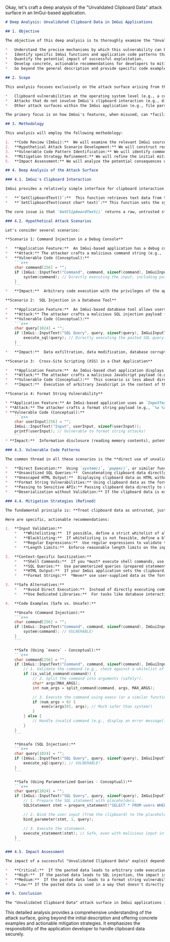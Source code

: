 Okay, let's craft a deep analysis of the "Unvalidated Clipboard Data" attack surface in an ImGui-based application.

```markdown
# Deep Analysis: Unvalidated Clipboard Data in ImGui Applications

## 1. Objective

The objective of this deep analysis is to thoroughly examine the "Unvalidated Clipboard Data" attack surface within applications utilizing the Dear ImGui (https://github.com/ocornut/imgui) library.  We aim to:

*   Understand the precise mechanisms by which this vulnerability can be exploited.
*   Identify specific ImGui functions and application code patterns that contribute to the risk.
*   Quantify the potential impact of successful exploitation.
*   Develop concrete, actionable recommendations for developers to mitigate the risk.
*   Go beyond the general description and provide specific code examples and scenarios.

## 2. Scope

This analysis focuses exclusively on the attack surface arising from the interaction between an application and the system clipboard *through* ImGui's provided functions.  It does *not* cover:

*   Clipboard vulnerabilities at the operating system level (e.g., a compromised clipboard manager).
*   Attacks that do not involve ImGui's clipboard interaction (e.g., direct memory manipulation).
*   Other attack surfaces within the ImGui application (e.g., file parsing vulnerabilities).

The primary focus is on how ImGui's features, when misused, can *facilitate* this attack.

## 3. Methodology

This analysis will employ the following methodology:

1.  **Code Review (ImGui):**  We will examine the relevant ImGui source code (primarily `imgui.cpp` and `imgui_internal.h`) to understand how clipboard interaction is handled.  Specifically, we'll look at functions like `GetClipboardText()` and how they interact with the underlying OS clipboard APIs.
2.  **Hypothetical Attack Scenario Development:** We will construct realistic attack scenarios, demonstrating how an attacker could craft malicious clipboard data to exploit specific application vulnerabilities.
3.  **Vulnerable Code Pattern Identification:** We will identify common coding patterns in applications that use ImGui that are likely to introduce this vulnerability.
4.  **Mitigation Strategy Refinement:** We will refine the initial mitigation strategies into more specific, code-level recommendations.  This will include examples of safe and unsafe code.
5.  **Impact Assessment:** We will analyze the potential consequences of successful exploitation, considering various application contexts.

## 4. Deep Analysis of the Attack Surface

### 4.1. ImGui's Clipboard Interaction

ImGui provides a relatively simple interface for clipboard interaction.  The key function is:

*   **`GetClipboardText()`:**  This function retrieves text data from the system clipboard.  It typically allocates memory and returns a pointer to a C-style string containing the clipboard contents.  It's crucial to understand that ImGui performs *no* validation or sanitization of this data.  It simply retrieves the raw bytes from the OS clipboard.
*   **`SetClipboardText(const char* text)`:** This function sets the system clipboard text. While not directly related to the *input* vulnerability, it's important to be aware of it, as an attacker might try to influence what *other* applications receive if they paste from the clipboard after interacting with the vulnerable ImGui application.

The core issue is that `GetClipboardText()` returns a raw, untrusted string.  The application is entirely responsible for handling this string safely.

### 4.2. Hypothetical Attack Scenarios

Let's consider several scenarios:

**Scenario 1: Command Injection in a Debug Console**

*   **Application Feature:**  An ImGui-based application has a debug console where developers can enter commands to be executed.  The console uses an `InputText()` field and allows pasting from the clipboard.
*   **Attack:** The attacker crafts a malicious command string (e.g., `"; rm -rf /; #"` on Linux, or `"; del /f /s /q C:\\*.* #"` on Windows).  They copy this to the clipboard.  The user (developer) pastes this into the debug console and presses Enter.
*   **Vulnerable Code (Conceptual):**
    ```c++
    char command[256] = "";
    if (ImGui::InputText("Command", command, sizeof(command), ImGuiInputTextFlags_EnterReturnsTrue)) {
        system(command); // Directly executing the input, including pasted data!
    }
    ```
*   **Impact:**  Arbitrary code execution with the privileges of the application.  This could lead to complete system compromise.

**Scenario 2:  SQL Injection in a Database Tool**

*   **Application Feature:**  An ImGui-based database tool allows users to enter SQL queries in an `InputText()` field and supports pasting.
*   **Attack:** The attacker crafts a malicious SQL injection payload (e.g., `' OR '1'='1' --`).  They copy this to the clipboard.  The user pastes this into the query field and executes the query.
*   **Vulnerable Code (Conceptual):**
    ```c++
    char query[1024] = "";
    if (ImGui::InputText("SQL Query", query, sizeof(query), ImGuiInputTextFlags_EnterReturnsTrue)) {
        execute_sql(query); // Directly executing the pasted SQL query!
    }
    ```
*   **Impact:**  Data exfiltration, data modification, database corruption, potentially even privilege escalation on the database server.

**Scenario 3:  Cross-Site Scripting (XSS) in a Chat Application**

*   **Application Feature:**  An ImGui-based chat application displays messages in a read-only text area.  Users can copy and paste messages.
*   **Attack:** The attacker crafts a malicious JavaScript payload (e.g., `<script>alert('XSS')</script>`). They copy this to the clipboard.  The user pastes this into *another* application (e.g., a web browser) that renders the clipboard content as HTML.
*   **Vulnerable Code (Conceptual):**  This scenario is less about direct vulnerability in the ImGui app and more about the *potential* for the ImGui app to be a conduit.  If the ImGui app doesn't sanitize output *before* placing it on the clipboard, it can contribute to XSS in other applications.
*   **Impact:**  Execution of arbitrary JavaScript in the context of the *target* application (not the ImGui application itself).  This could lead to cookie theft, session hijacking, and other XSS-related attacks.

**Scenario 4: Format String Vulnerability**

* **Application Feature:** An ImGui-based application uses an `InputText()` field to accept user input, which is later used in a `printf`-style function without proper validation.
* **Attack:** The attacker crafts a format string payload (e.g., `%x %x %x %x`) and copies it to the clipboard. The user pastes this into the input field.
* **Vulnerable Code (Conceptual):**
    ```c++
    char userInput[256] = "";
    ImGui::InputText("Input", userInput, sizeof(userInput));
    printf(userInput); // Vulnerable to format string attacks!
    ```
* **Impact:**  Information disclosure (reading memory contents), potentially leading to crashes or even arbitrary code execution in some cases.

### 4.3. Vulnerable Code Patterns

The common thread in all these scenarios is the **direct use of unvalidated clipboard data in security-sensitive operations.**  Here are some specific vulnerable patterns:

*   **Direct Execution:**  Using `system()`, `popen()`, or similar functions to execute commands directly from the clipboard.
*   **Unsanitized SQL Queries:**  Concatenating clipboard data directly into SQL queries without proper escaping or parameterization.
*   **Unescaped HTML Output:**  Displaying clipboard data as HTML without proper escaping (relevant if the ImGui app *sets* the clipboard).
*   **Format String Vulnerabilities:** Using clipboard data as the format string in `printf`, `sprintf`, or similar functions.
*   **Passing to Sensitive APIs:** Passing clipboard data directly to any API that expects validated input (e.g., file system functions, network functions).
*   **Deserialization without Validation:** If the clipboard data is expected to be in a specific format (e.g., JSON, XML) and is deserialized without prior validation, this can lead to vulnerabilities.

### 4.4. Mitigation Strategies (Refined)

The fundamental principle is: **Treat clipboard data as untrusted, just like any other external input.**

Here are specific, actionable recommendations:

1.  **Input Validation:**
    *   **Whitelisting:**  If possible, define a strict whitelist of allowed characters or patterns for the input field.  Reject any input that doesn't match the whitelist.  This is the most secure approach.
    *   **Blacklisting:**  If whitelisting is not feasible, define a blacklist of disallowed characters or patterns (e.g., shell metacharacters, SQL keywords, HTML tags).  This is less secure than whitelisting, as it's harder to anticipate all possible malicious inputs.
    *   **Regular Expressions:**  Use regular expressions to validate the input against a defined pattern.  Ensure the regular expressions are carefully crafted to avoid ReDoS (Regular Expression Denial of Service) vulnerabilities.
    *   **Length Limits:**  Enforce reasonable length limits on the input to prevent buffer overflows or excessive memory allocation.

2.  **Context-Specific Sanitization:**
    *   **Shell Commands:**  If you *must* execute shell commands, use a dedicated library that handles argument escaping and prevents command injection (e.g., `execv` and related functions instead of `system`).  *Never* construct shell commands by concatenating strings.
    *   **SQL Queries:**  Use parameterized queries (prepared statements) to prevent SQL injection.  *Never* build SQL queries by concatenating strings.
    *   **HTML Output:**  If your ImGui application sets the clipboard, and that data might be pasted into an HTML context, use an HTML escaping function to encode special characters (e.g., `<`, `>`, `&`, `"`).
    *   **Format Strings:**  *Never* use user-supplied data as the format string in `printf`-style functions.  Use fixed format strings and pass the user input as arguments.

3.  **Safe Alternatives:**
    *   **Avoid Direct Execution:**  Instead of directly executing commands, consider using a safer alternative, such as a scripting language with a sandboxed environment.
    *   **Use Dedicated Libraries:**  For tasks like database interaction or network communication, use well-vetted libraries that handle security concerns internally.

4.  **Code Examples (Safe vs. Unsafe):**

    **Unsafe (Command Injection):**
    ```c++
    char command[256] = "";
    if (ImGui::InputText("Command", command, sizeof(command), ImGuiInputTextFlags_EnterReturnsTrue)) {
        system(command); // VULNERABLE!
    }
    ```

    **Safe (Using `execv` - Conceptual):**
    ```c++
    char command[256] = "";
    if (ImGui::InputText("Command", command, sizeof(command), ImGuiInputTextFlags_EnterReturnsTrue)) {
        // 1. Validate the command (e.g., check against a whitelist of allowed commands).
        if (is_valid_command(command)) {
            // 2. Split the command into arguments (safely!).
            char* args[MAX_ARGS];
            int num_args = split_command(command, args, MAX_ARGS);

            // 3. Execute the command using execv (or a similar function).
            if (num_args > 0) {
                execv(args[0], args); // Much safer than system()
            }
        } else {
            // Handle invalid command (e.g., display an error message).
        }
    }
    ```

    **Unsafe (SQL Injection):**
    ```c++
    char query[1024] = "";
    if (ImGui::InputText("SQL Query", query, sizeof(query), ImGuiInputTextFlags_EnterReturnsTrue)) {
        execute_sql(query); // VULNERABLE!
    }
    ```

    **Safe (Using Parameterized Queries - Conceptual):**
    ```c++
    char query[1024] = "";
    if (ImGui::InputText("SQL Query", query, sizeof(query), ImGuiInputTextFlags_EnterReturnsTrue)) {
        // 1. Prepare the SQL statement with placeholders.
        SQLStatement stmt = prepare_statement("SELECT * FROM users WHERE username = ?");

        // 2. Bind the user input (from the clipboard) to the placeholder.
        bind_parameter(stmt, 1, query);

        // 3. Execute the statement.
        execute_statement(stmt); // Safe, even with malicious input in 'query'
    }
    ```

### 4.5. Impact Assessment

The impact of a successful "Unvalidated Clipboard Data" exploit depends heavily on the context in which the pasted data is used.  Here's a breakdown:

*   **Critical:**  If the pasted data leads to arbitrary code execution with the privileges of the application, the impact is critical.  This could result in complete system compromise, data theft, data destruction, and installation of malware.
*   **High:**  If the pasted data leads to SQL injection, the impact is high.  Attackers could gain access to sensitive data, modify or delete data, and potentially escalate privileges on the database server.
*   **Medium:**  If the pasted data leads to a format string vulnerability, the impact is medium.  Attackers could potentially read sensitive information from memory, cause crashes, or, in some cases, achieve code execution.
*   **Low:** If the pasted data is used in a way that doesn't directly impact security (e.g., simply displayed in a read-only text area *within the ImGui application*), the impact is low. However, even in this case, it's good practice to sanitize the data to prevent potential issues if the application's behavior changes in the future.  The *indirect* impact (e.g., XSS in *other* applications) can be much higher.

## 5. Conclusion

The "Unvalidated Clipboard Data" attack surface in ImGui applications is a serious concern.  While ImGui itself is not inherently vulnerable, its clipboard functions provide a mechanism for attackers to inject malicious data if the application developer does not implement proper input validation and sanitization.  By treating clipboard data as untrusted and applying the mitigation strategies outlined in this analysis, developers can significantly reduce the risk of exploitation.  The key takeaway is to *never* trust data from the clipboard and to always validate and sanitize it before using it in any security-sensitive operation.
```

This detailed analysis provides a comprehensive understanding of the attack surface, going beyond the initial description and offering concrete examples and actionable mitigation strategies. It emphasizes the responsibility of the application developer to handle clipboard data securely.